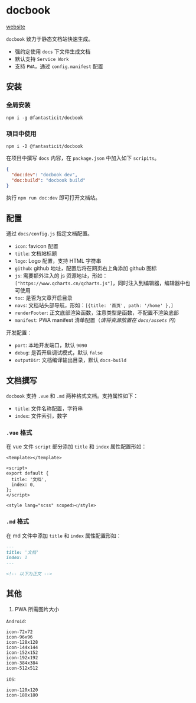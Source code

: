 # docbook

[website](https://docbook.vercel.app/)

`docbook` 致力于静态文档站快速生成。

- 强约定使用 `docs` 下文件生成文档
- 默认支持 `Service Work`
- 支持 `PWA`，通过 `config.manifest` 配置

## 安装

### 全局安装

```shell
npm i -g @fantasticit/docbook
```

### 项目中使用

```shell
npm i -D @fantasticit/docbook
```

在项目中撰写 `docs` 内容，在 `package.json` 中加入如下 `scripits`。

```json
{
  "doc:dev": "docbook dev",
  "doc:build": "docbook build"
}
```

执行 `npm run doc:dev` 即可打开文档站。

## 配置

通过 `docs/config.js` 指定文档配置。

- `icon`: favicon 配置
- `title`: 文档站标题
- `logo`: Logo 配置，支持 HTML 字符串
- `github`: github 地址，配置后将在网页右上角添加 github 图标
- `js`: 需要额外注入的 js 资源地址，形如：`["https://www.qcharts.cn/qcharts.js"]`，同时注入到编辑器，编辑器中也可使用
- `toc`: 是否为文章开启目录
- `navs`: 文档站头部导航，形如：`[{title: '首页', path: '/home' },]`
- `renderFooter`: 正文底部渲染函数，注意类型是函数，不配置不渲染底部
- `manifest`: PWA manifest 清单配置（_请将资源放置在 `docs/assets` 内_）

开发配置：

- `port`: 本地开发端口，默认 `9090`
- `debug`: 是否开启调试模式，默认 `false`
- `outputDir`: 文档编译输出目录，默认 `docs-build`

## 文档撰写

`docbook` 支持 `.vue` 和 `.md` 两种格式文档。支持属性如下：

- `title`: 文件名称配置，字符串
- `index`: 文件索引，数字

### `.vue` 格式

在 vue 文件 `script` 部分添加 `title` 和 `index` 属性配置形如：

```vue
<template></template>

<script>
export default {
  title: '文档',
  index: 0,
};
</script>

<style lang="scss" scoped></style>
```

### `.md` 格式

在 md 文件中添加 `title` 和 `index` 属性配置形如：

```md
---
title: '文档'
index: 1
---

<!-- 以下为正文 -->
```

## 其他

1. PWA 所需图片大小

`Android`:

```
icon-72x72
icon-96x96
icon-128x128
icon-144x144
icon-152x152
icon-192x192
icon-384x384
icon-512x512
```

`iOS`:

```
icon-120x120
icon-180x180
```
